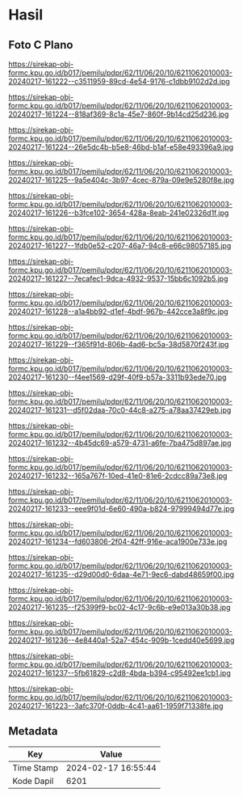 # Hasil

## Foto C Plano

https://sirekap-obj-formc.kpu.go.id/b017/pemilu/pdpr/62/11/06/20/10/6211062010003-20240217-161222--c3511959-89cd-4e54-9176-c1dbb9102d2d.jpg

https://sirekap-obj-formc.kpu.go.id/b017/pemilu/pdpr/62/11/06/20/10/6211062010003-20240217-161224--818af369-8c1a-45e7-860f-9b14cd25d236.jpg

https://sirekap-obj-formc.kpu.go.id/b017/pemilu/pdpr/62/11/06/20/10/6211062010003-20240217-161224--26e5dc4b-b5e8-46bd-b1af-e58e493396a9.jpg

https://sirekap-obj-formc.kpu.go.id/b017/pemilu/pdpr/62/11/06/20/10/6211062010003-20240217-161225--9a5e404c-3b97-4cec-879a-09e9e5280f8e.jpg

https://sirekap-obj-formc.kpu.go.id/b017/pemilu/pdpr/62/11/06/20/10/6211062010003-20240217-161226--b3fce102-3654-428a-8eab-241e02326d1f.jpg

https://sirekap-obj-formc.kpu.go.id/b017/pemilu/pdpr/62/11/06/20/10/6211062010003-20240217-161227--1fdb0e52-c207-46a7-94c8-e66c98057185.jpg

https://sirekap-obj-formc.kpu.go.id/b017/pemilu/pdpr/62/11/06/20/10/6211062010003-20240217-161227--7ecafec1-9dca-4932-9537-15bb6c1092b5.jpg

https://sirekap-obj-formc.kpu.go.id/b017/pemilu/pdpr/62/11/06/20/10/6211062010003-20240217-161228--a1a4bb92-d1ef-4bdf-967b-442cce3a8f9c.jpg

https://sirekap-obj-formc.kpu.go.id/b017/pemilu/pdpr/62/11/06/20/10/6211062010003-20240217-161229--f365f91d-806b-4ad6-bc5a-38d5870f243f.jpg

https://sirekap-obj-formc.kpu.go.id/b017/pemilu/pdpr/62/11/06/20/10/6211062010003-20240217-161230--f4ee1569-d29f-40f9-b57a-3311b93ede70.jpg

https://sirekap-obj-formc.kpu.go.id/b017/pemilu/pdpr/62/11/06/20/10/6211062010003-20240217-161231--d5f02daa-70c0-44c8-a275-a78aa37429eb.jpg

https://sirekap-obj-formc.kpu.go.id/b017/pemilu/pdpr/62/11/06/20/10/6211062010003-20240217-161232--4b45dc69-a579-4731-a6fe-7ba475d897ae.jpg

https://sirekap-obj-formc.kpu.go.id/b017/pemilu/pdpr/62/11/06/20/10/6211062010003-20240217-161232--165a767f-10ed-41e0-81e6-2cdcc89a73e8.jpg

https://sirekap-obj-formc.kpu.go.id/b017/pemilu/pdpr/62/11/06/20/10/6211062010003-20240217-161233--eee9f01d-6e60-490a-b824-97999494d77e.jpg

https://sirekap-obj-formc.kpu.go.id/b017/pemilu/pdpr/62/11/06/20/10/6211062010003-20240217-161234--fd603806-2f04-42ff-916e-aca1900e733e.jpg

https://sirekap-obj-formc.kpu.go.id/b017/pemilu/pdpr/62/11/06/20/10/6211062010003-20240217-161235--d29d00d0-6daa-4e71-9ec6-dabd48659f00.jpg

https://sirekap-obj-formc.kpu.go.id/b017/pemilu/pdpr/62/11/06/20/10/6211062010003-20240217-161235--f25399f9-bc02-4c17-9c6b-e9e013a30b38.jpg

https://sirekap-obj-formc.kpu.go.id/b017/pemilu/pdpr/62/11/06/20/10/6211062010003-20240217-161236--4e8440a1-52a7-454c-909b-1cedd40e5699.jpg

https://sirekap-obj-formc.kpu.go.id/b017/pemilu/pdpr/62/11/06/20/10/6211062010003-20240217-161237--5fb61829-c2d8-4bda-b394-c95492ee1cb1.jpg

https://sirekap-obj-formc.kpu.go.id/b017/pemilu/pdpr/62/11/06/20/10/6211062010003-20240217-161223--3afc370f-0ddb-4c41-aa61-1959f71338fe.jpg


## Metadata

| Key        | Value               |
| ---------- | ------------------- |
| Time Stamp | 2024-02-17 16:55:44 |
| Kode Dapil | 6201                |



